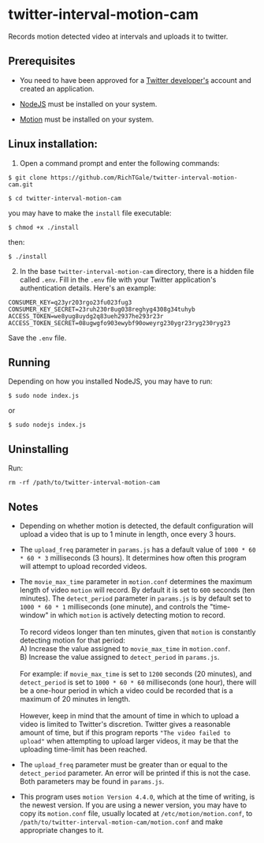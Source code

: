 # twitter-interval-motion-cam
Records motion detected video at intervals and uploads it to twitter.

## Prerequisites

 - You need to have been approved for a [Twitter developer's](https://developer.twitter.com/) account and created an application.

 - [NodeJS](https://nodejs.org/) must be installed on your system.

 - [Motion](https://motion-project.github.io/motion_build.html) must be installed on your system.

## Linux installation:

1. Open a command prompt and enter the following commands:
```
$ git clone https://github.com/RichTGale/twitter-interval-motion-cam.git

$ cd twitter-interval-motion-cam
```
you may have to make the ```install``` file executable:
```
$ chmod +x ./install
```
then:
```
$ ./install
```

2. In the base ```twitter-interval-motion-cam``` directory, there is a hidden file called ```.env```. Fill in the ```.env``` file with your Twitter application's authentication details. Here's an example:
```
CONSUMER_KEY=q23yr203rgo23fu023fug3 
CONSUMER_KEY_SECRET=23ruh230r8ug038reghyg4308g34tuhyb
ACCESS_TOKEN=we8yug8uydg2q83ueh2937he293r23r
ACCESS_TOKEN_SECRET=08ugwgfo903ewybf90oweyrg230ygr23ryg230ryg23  
```
Save the ```.env``` file.

## Running
Depending on how you installed NodeJS, you may have to run:
```
$ sudo node index.js
```
or
```
$ sudo nodejs index.js
```

## Uninstalling
Run:
```
rm -rf /path/to/twitter-interval-motion-cam
```

## Notes
 - Depending on whether motion is detected, the default configuration will upload a video that is up to 1 minute in length, once every 3 hours. 

 - The ```upload_freq``` parameter in ```params.js``` has a default value of ```1000 * 60 * 60 * 3``` milliseconds (3 hours). It determines how often this program will attempt to upload recorded videos.

 - The ```movie_max_time``` parameter in ```motion.conf``` determines the maximum length of video ```motion``` will record. By default it is set to ```600``` seconds (ten minutes). The ```detect_period``` parameter in ```params.js``` is by default set to ```1000 * 60 * 1``` milliseconds (one minute), and controls the "time-window" in which ```motion``` is actively detecting motion to record.<br /><br />To record videos longer than ten minutes, given that ```motion``` is constantly detecting motion for that period:<br />A) Increase the value assigned to ```movie_max_time``` in ```motion.conf```.<br />B) Increase the value assigned to ```detect_period``` in ```params.js```.<br /><br />For example: if ```movie_max_time``` is set to ```1200``` seconds (20 minutes), and ```detect_period``` is set to ```1000 * 60 * 60``` milliseconds (one hour), there will be a one-hour period in which a video could be recorded that is a maximum of 20 minutes in length.<br /><br />However, keep in mind that the amount of time in which to upload a video is limited to Twitter's discretion. Twitter gives a reasonable amount of time, but if this program reports ```"The video failed to upload"``` when attempting to upload larger videos, it may be that the uploading time-limit has been reached.

 - The ```upload_freq``` parameter must be greater than or equal to the ```detect_period``` parameter. An error will be printed if this is not the case. Both parameters may be found in ```params.js```.

 - This program uses ```motion Version 4.4.0```, which at the time of writing, is the newest version. If you are using a newer version, you may have to copy its ```motion.conf``` file, usually located at ```/etc/motion/motion.conf```, to ```/path/to/twitter-interval-motion-cam/motion.conf``` and make appropriate changes to it.
